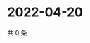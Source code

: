 # 2022-04-20

共 0 条

<!-- BEGIN WEIBO -->
<!-- 最后更新时间 Wed Apr 20 2022 15:01:01 GMT+0800 (China Standard Time) -->

<!-- END WEIBO -->
